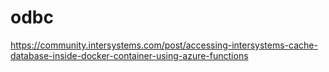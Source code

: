 # odbc
https://community.intersystems.com/post/accessing-intersystems-cache-database-inside-docker-container-using-azure-functions
